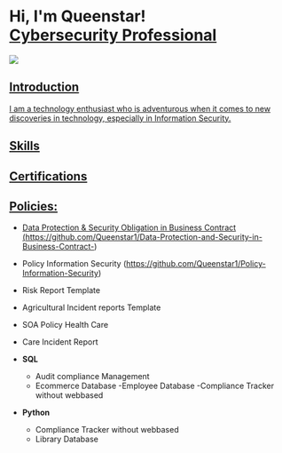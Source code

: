 <h1>Hi, I'm Queenstar! <br/><a href="https://github.com/Queenstar1"</a> Cybersecurity Professional</a></h1>
<a href="https://www.linkedin.com/in/queenstar-mante-bonsra-4a00551a4/"><img src= "https://img.shields.io/badge/-LinkedIn-0072b1?&style=for-the-badge&logo=linkedin&logoColor=white"/>

 <h2>Introduction</h2>

I am a technology enthusiast who is adventurous when it comes to new discoveries in technology, especially in Information Security.

<h2>Skills</h2>

<h2>Certifications</h2>
<div>

</div>
<h2>Policies:</h2>

  -  Data Protection & Security Obligation in Business Contract (https://github.com/Queenstar1/Data-Protection-and-Security-in-Business-Contract-)       
  - Policy Information Security  (https://github.com/Queenstar1/Policy-Information-Security)
  - Risk Report Template
  - Agricultural Incident reports Template
  - SOA Policy Health Care
  - Care Incident Report

- <b>SQL </b>
  - Audit compliance Management
  - Ecommerce Database
  -Employee Database
  -Compliance Tracker without webbased


- <b>Python</b>
  - Compliance Tracker without webbased
  - Library Database
<!--
**Queenstar1/Queenstar1** is a ✨ _special_ ✨ repository because its `README.md` (this file) appears on your GitHub profile.

Here are some ideas to get you started:

- 🔭 I’m currently working on ...
- 🌱 I’m currently learning ...
- 👯 I’m looking to collaborate on ...
- 🤔 I’m looking for help with ...
- 💬 Ask me about ...
- 📫 How to reach me: ...
- 😄 Pronouns: ...
- ⚡ Fun fact: ...
-->
